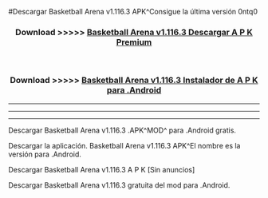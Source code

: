 #Descargar Basketball Arena v1.116.3 APK^Consigue la última versión 0ntq0



<div align="center">
<h3>Download >>>>> <a href="https://es-sites.web.app/?es= Basketball Arena v1.116.3">Basketball Arena v1.116.3 Descargar A P K Premium</a></h3><br>

<h3>Download >>>>> <a href="https://es-sites.web.app/?es= Basketball Arena v1.116.3">Basketball Arena v1.116.3 Instalador de A P K para .Android</a></h3>
</div>


----------------------------------------------------------

----------------------------------------------------------

----------------------------------------------------------

Descargar Basketball Arena v1.116.3 .APK^MOD^ para .Android gratis.

Descargar la aplicación. Basketball Arena v1.116.3 APK^El nombre es la versión para .Android.

Descargar Basketball Arena v1.116.3 A P K [Sin anuncios]

Descargar Basketball Arena v1.116.3 gratuita del mod para .Android.
